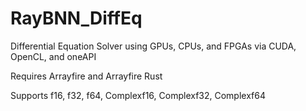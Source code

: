 # RayBNN_DiffEq
Differential Equation Solver using GPUs, CPUs, and FPGAs via CUDA, OpenCL, and oneAPI

Requires Arrayfire and Arrayfire Rust

Supports f16, f32, f64, Complexf16, Complexf32, Complexf64





